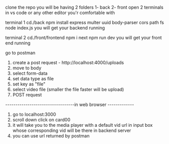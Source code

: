 clone the repo
you will be having 2 folders 
1- back 
2- front
open 2 terminals in vs code or any other editor you'r comfortable with


terminal 1 
 cd./back
 npm install express multer uuid body-parser cors path fs
 node index.js
 you will get your backend running 


terminal 2
 cd./front/frontend
 npm i next 
 npm run dev 
 you will get your front end running



go to postman 

1. create a post request - http://localhost:4000/uploads
2. move to body
3. select form-data
4. set data type as file
5. set key as "file"
6. select video file (smaller the file faster will be upload)
7. POST request



----------------------------------in web browser -------------

1. go to localhost:3000
2. scroll down click on card00
3. it will take you to the media player with a default vid url in input box whose corresponding vid will be there in backend server
4. you can use url returned by postman 
